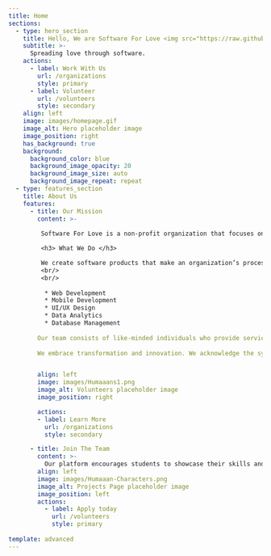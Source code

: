```yaml
---
title: Home
sections:
  - type: hero_section
    title: Hello, We are Software For Love <img src="https://raw.githubusercontent.com/MartinHeinz/MartinHeinz/master/wave.gif" width="30px">
    subtitle: >-
      Spreading love through software.
    actions:
      - label: Work With Us
        url: /organizations
        style: primary
      - label: Volunteer
        url: /volunteers
        style: secondary
    align: left
    image: images/homepage.gif
    image_alt: Hero placeholder image
    image_position: right
    has_background: true
    background:
      background_color: blue
      background_image_opacity: 20
      background_image_size: auto
      background_image_repeat: repeat
  - type: features_section
    title: About Us
    features:
      - title: Our Mission
        content: >-
         
         Software For Love is a non-profit organization that focuses on providing software solutions. We are a team of young professionals who are passionate about technology and seek to give back to our community.<br/><br/>We seek to develop software for clients in return for a charitable contribution, or a charitable service provided by an organization. #spreadinglovethroughsoftware

         <h3> What We Do </h3>

         We create software products that make an organization’s processes more efficient and improve brand recognition.. Starting from any stage of development, SFL is dedicated to creating software solutions that are tailored to your organization. As a team of student volunteers, we aim to provide a variety of affordable technology services such as:
         <br/>  
         <br/>
         
          * Web Development
          * Mobile Development
          * UI/UX Design
          * Data Analytics
          * Database Management
        
        Our team consists of like-minded individuals who provide services ranging from UI/UX design, software development, and deployment. SFL is successfully delivering software solutions to many clients using a variety of software languages, platforms, and approaches.
        
        We embrace transformation and innovation. We acknowledge the systemic challenges and barriers in using and implementing technology. We want to bring power and support to our communities to digitize their social impact.


        align: left
        image: images/Humaaans1.png
        image_alt: Volunteers placeholder image
        image_position: right

        actions:
        - label: Learn More
          url: /organizations
          style: secondary

      - title: Join The Team
        content: >-
          Our platform encourages students to showcase their skills and abilities, while also providing back to the community. We actively recruit new talent for marketing, finance, engineering, and more.
        align: left
        image: images/Humaaan-Characters.png
        image_alt: Projects Page placeholder image
        image_position: left
        actions:
          - label: Apply today
            url: /volunteers
            style: primary
   
template: advanced
---
```

